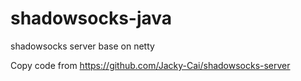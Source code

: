 # shadowsocks-java
shadowsocks server base on netty

Copy code from https://github.com/Jacky-Cai/shadowsocks-server
